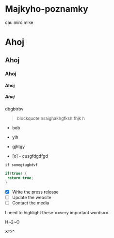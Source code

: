 # Majkyho-poznamky

cau miro mike

# Ahoj
## Ahoj
### Ahoj
#### Ahoj
##### Ahoj
dbgbtrbv
> blockquote nsaighakhgfksh fhjk h

- bob
- yih
- gjhtgy

- [o] - cusgfdgdfgd

`if somegtugbdvf`

```c#
if(true) {
 return true;
}
```

- [x] Write the press release
- [ ] Update the website
- [ ] Contact the media

I need to highlight these ==very important words==.

H~2~O

X^2^